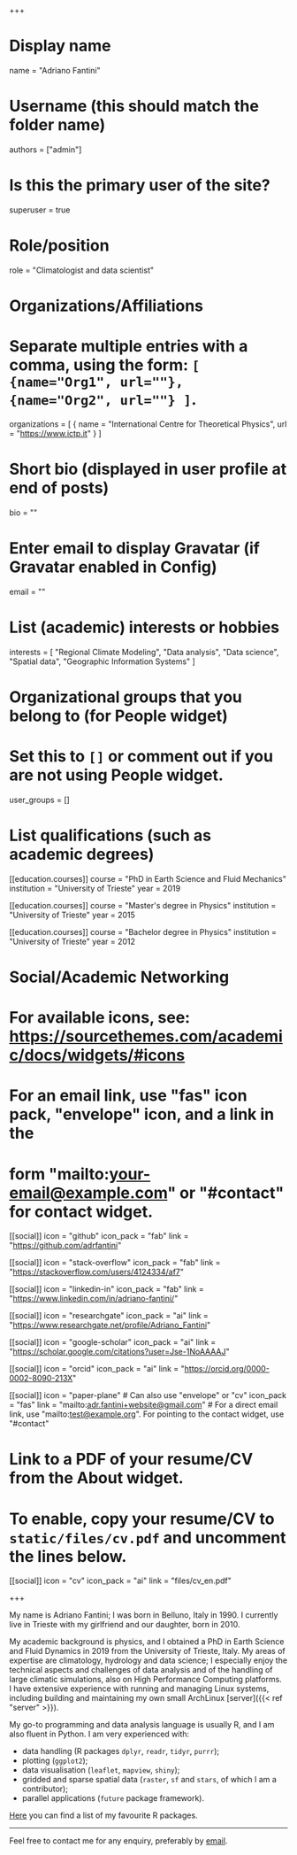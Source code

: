 +++
# Display name
name = "Adriano Fantini"

# Username (this should match the folder name)
authors = ["admin"]

# Is this the primary user of the site?
superuser = true

# Role/position
role = "Climatologist and data scientist"

# Organizations/Affiliations
#   Separate multiple entries with a comma, using the form: `[ {name="Org1", url=""}, {name="Org2", url=""} ]`.
organizations = [ { name = "International Centre for Theoretical Physics", url = "https://www.ictp.it" } ]

# Short bio (displayed in user profile at end of posts)
bio = ""

# Enter email to display Gravatar (if Gravatar enabled in Config)
email = ""

# List (academic) interests or hobbies
interests = [
  "Regional Climate Modeling",
  "Data analysis",
  "Data science",
  "Spatial data",
  "Geographic Information Systems"
]

# Organizational groups that you belong to (for People widget)
#   Set this to `[]` or comment out if you are not using People widget.
user_groups = []

# List qualifications (such as academic degrees)
[[education.courses]]
  course = "PhD in Earth Science and Fluid Mechanics"
  institution = "University of Trieste"
  year = 2019

[[education.courses]]
  course = "Master's degree in Physics"
  institution = "University of Trieste"
  year = 2015

[[education.courses]]
  course = "Bachelor degree in Physics"
  institution = "University of Trieste"
  year = 2012

# Social/Academic Networking
# For available icons, see: https://sourcethemes.com/academic/docs/widgets/#icons
#   For an email link, use "fas" icon pack, "envelope" icon, and a link in the
#   form "mailto:your-email@example.com" or "#contact" for contact widget.

[[social]]
  icon = "github"
  icon_pack = "fab"
  link = "https://github.com/adrfantini"
  
[[social]]
  icon = "stack-overflow"
  icon_pack = "fab"
  link = "https://stackoverflow.com/users/4124334/af7"
  
[[social]]
  icon = "linkedin-in"
  icon_pack = "fab"
  link = "https://www.linkedin.com/in/adriano-fantini/"
  
[[social]]
  icon = "researchgate"
  icon_pack = "ai"
  link = "https://www.researchgate.net/profile/Adriano_Fantini"

[[social]]
  icon = "google-scholar"
  icon_pack = "ai"
  link = "https://scholar.google.com/citations?user=Jse-1NoAAAAJ"
  
[[social]]
  icon = "orcid"
  icon_pack = "ai"
  link = "https://orcid.org/0000-0002-8090-213X"
  
[[social]]
  icon = "paper-plane" # Can also use "envelope" or "cv"
  icon_pack = "fas"
  link = "mailto:adr.fantini+website@gmail.com"  # For a direct email link, use "mailto:test@example.org". For pointing to the contact widget, use "#contact"

# Link to a PDF of your resume/CV from the About widget.
# To enable, copy your resume/CV to `static/files/cv.pdf` and uncomment the lines below.
[[social]]
  icon = "cv"
  icon_pack = "ai"
  link = "files/cv_en.pdf"

+++

<!--
{{% alert note %}}
I'm currently on the job market! Please send me an [email](mailto:adr.fantini+website@gmail.com) if you think my profile matches your requirements.
{{% /alert %}}
-->

My name is Adriano Fantini; I was born in Belluno, Italy in 1990. I currently live in Trieste with my girlfriend and our daughter, born in 2010.

My academic background is physics, and I obtained a PhD in Earth Science and Fluid Dynamics in 2019 from the University of Trieste, Italy.
My areas of expertise are climatology, hydrology and data science; I especially enjoy the technical aspects and challenges of data analysis and of the handling of large climatic simulations, also on High Performance Computing platforms.  
I have extensive experience with running and managing Linux systems, including building and maintaining my own small ArchLinux [server]({{< ref "server" >}}).

My go-to programming and data analysis language is usually R, and I am also fluent in Python. <!--I am very experienced in particular with data handling (R packages `dplyr`, `readr`, `tidyr`, `purrr`), plotting (`ggplot2`) and visualisation (`leaflet`, `mapview`, `shiny`). I use both gridded and sparse spatial data extensively (`raster`, `sf` and `stars`, of which I am a contributor), and built several parallel applications (primarily via the `future` package framework).  -->
I am very experienced with:

- data handling (R packages `dplyr`, `readr`, `tidyr`, `purrr`);
- plotting (`ggplot2`);
- data visualisation (`leaflet`, `mapview`, `shiny`);
- gridded and sparse spatial data (`raster`, `sf` and `stars`, of which I am a contributor);
- parallel applications (`future` package framework).

[Here](https://adrfantini.github.io/r-packages/) you can find a list of my favourite R packages.

---

Feel free to contact me for any enquiry, preferably by [email](mailto:adr.fantini+website@gmail.com).
